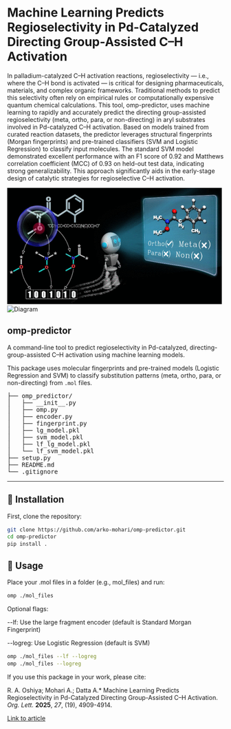 # Machine Learning Predicts Regioselectivity in Pd-Catalyzed Directing Group-Assisted C–H Activation

In palladium-catalyzed C–H activation reactions, regioselectivity — i.e., where the C–H bond is activated — is critical for designing pharmaceuticals, materials, and complex organic frameworks. Traditional methods to predict this selectivity often rely on empirical rules or computationally expensive quantum chemical calculations.
This tool, omp-predictor, uses machine learning to rapidly and accurately predict the directing group-assisted regioselectivity (meta, ortho, para, or non-directing) in aryl substrates involved in Pd-catalyzed C–H activation. Based on models trained from curated reaction datasets, the predictor leverages structural fingerprints (Morgan fingerprints) and pre-trained classifiers (SVM and Logistic Regression) to classify input molecules.
The standard SVM model demonstrated excellent performance with an F1 score of 0.92 and Matthews correlation coefficient (MCC) of 0.93 on held-out test data, indicating strong generalizability. This approach significantly aids in the early-stage design of catalytic strategies for regioselective C–H activation.

![TOC](images/toc.webp)
![Diagram](https://pubs.acs.org/cms/10.1021/acs.orglett.5c01158/asset/images/medium/ol5c01158_0007.gif)

## omp-predictor

A command-line tool to predict regioselectivity in Pd-catalyzed, directing-group-assisted C–H activation using machine learning models.

This package uses molecular fingerprints and pre-trained models (Logistic Regression and SVM) to classify substitution patterns (meta, ortho, para, or non-directing) from `.mol` files.

<pre lang="markdown">
├── omp_predictor/
│   ├── __init__.py
│   ├── omp.py
│   ├── encoder.py
│   ├── fingerprint.py
│   ├── lg_model.pkl
│   ├── svm_model.pkl
│   ├── lf_lg_model.pkl
│   └── lf_svm_model.pkl
├── setup.py
├── README.md
└── .gitignore </pre>

---

## 🚀 Installation

First, clone the repository:

```bash
git clone https://github.com/arko-mohari/omp-predictor.git
cd omp-predictor
pip install .
```

## 🧪 Usage

Place your .mol files in a folder (e.g., mol_files) and run:

```bash
omp ./mol_files
```

Optional flags:

--lf: Use the large fragment encoder (default is Standard Morgan Fingerprint)

--logreg: Use Logistic Regression (default is SVM)

```bash
omp ./mol_files --lf --logreg
omp ./mol_files --logreg
```
If you use this package in your work, please cite:

R. A. Oshiya; Mohari A.; Datta A.* Machine Learning Predicts Regioselectivity in Pd-Catalyzed Directing Group-Assisted C–H Activation. *Org. Lett.* **2025**, *27*, (19), 4909-4914. 

[Link to article](https://pubs.acs.org/doi/10.1021/acs.orglett.5c01158)
